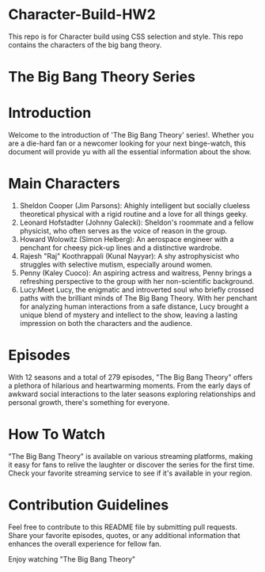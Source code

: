 # Character-Build-HW2
This repo is for Character build using CSS selection and style. This repo contains the characters of the big bang theory.

# The Big Bang Theory Series

# Introduction

Welcome to the introduction of 'The Big Bang Theory' series!. Whether you are a die-hard fan or a newcomer looking for your next binge-watch, this document will provide yu with all the essential information about the show.

# Main Characters
1. Sheldon Cooper (Jim Parsons): Ahighly intelligent but socially clueless theoretical physical with a rigid routine and a love for all things geeky.
2. Leonard Hofstadter (Johnny Galecki): Sheldon's roommate and a fellow physicist, who often serves as the voice of reason in the group.
3. Howard Wolowitz (Simon Helberg): An aerospace engineer with a penchant for cheesy pick-up lines and a distinctive wardrobe.
4. Rajesh "Raj" Koothrappali (Kunal Nayyar): A shy astrophysicist who struggles with selective mutism, especially around women.
5. Penny (Kaley Cuoco): An aspiring actress and waitress, Penny brings a refreshing perspective to the group with her non-scientific background.
6. Lucy:Meet Lucy, the enigmatic and introverted soul who briefly crossed paths with the brilliant minds of The Big Bang Theory. With her penchant for analyzing human interactions from a safe distance, Lucy brought a unique blend of mystery and intellect to the show, leaving a lasting impression on both the characters and the audience.


# Episodes
With 12 seasons and a total of 279 episodes, "The Big Bang Theory" offers a plethora of hilarious and heartwarming moments. From the early days of awkward social interactions to the later seasons exploring relationships and personal growth, there's something for everyone.

# How To Watch
"The Big Bang Theory" is available on various streaming platforms, making it easy for fans to relive the laughter or discover the series for the first time. Check your favorite streaming service to see if it's available in your region.

# Contribution Guidelines

Feel free to contribute to this README file by submitting pull requests. Share your favorite episodes, quotes, or any additional information that enhances the overall experience for fellow fan.


Enjoy watching "The Big Bang Theory"